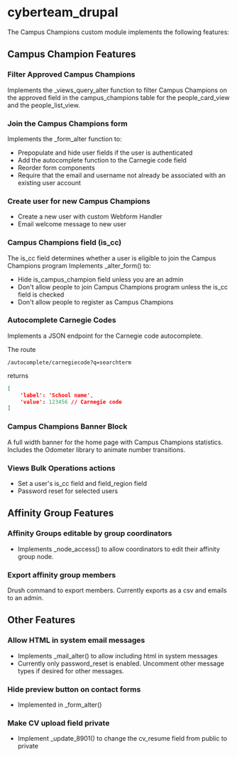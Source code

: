 # cyberteam_drupal

The Campus Champions custom module implements the following features:

## Campus Champion Features

### Filter Approved Campus Champions
Implements the _views_query_alter function to filter Campus Champions on the approved field in the campus_champions table for the people_card_view and the people_list_view.

### Join the Campus Champions form
Implements the _form_alter function to:
- Prepopulate and hide user fields if the user is authenticated
- Add the autocomplete function to the Carnegie code field
- Reorder form components
- Require that the email and username not already be associated with an existing user account

### Create user for new Campus Champions
- Create a new user with custom Webform Handler
- Email welcome message to new user

### Campus Champions field (is_cc)
The is_cc field determines whether a user is eligible to join the Campus Champions program
Implements _alter_form() to:
- Hide is_campus_champion field unless you are an admin
- Don't allow people to join Campus Champions program unless the is_cc field is checked
- Don't allow people to register as Campus Champions

### Autocomplete Carnegie Codes
Implements a JSON endpoint for the Carnegie code autocomplete.

The route
```
/autocomplete/carnegiecode?q=searchterm
```
returns
```json
[
    'label': 'School name',
    'value': 123456 // Carnegie code 
]
```
### Campus Champions Banner Block
A full width banner for the home page with Campus Champions statistics. Includes the Odometer library to animate number transitions.

### Views Bulk Operations actions
- Set a user's is_cc field and field_region field
- Password reset for selected users

## Affinity Group Features

### Affinity Groups editable by group coordinators
- Implements _node_access() to allow coordinators to edit their affinity group node.
 
### Export affinity group members
Drush command to export members. Currently exports as a csv and emails to an admin.

## Other Features

### Allow HTML in system email messages
- Implements _mail_alter() to allow including html in system messages
- Currently only password_reset is enabled. Uncomment other message types if desired for other messages.

### Hide preview button on contact forms
- Implemented in _form_alter()

### Make CV upload field private
- Implement _update_8901() to change the cv_resume field from public to private 
